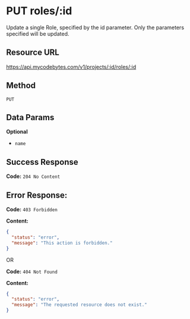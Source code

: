 # PUT roles/:id

Update a single Role, specified by the id parameter. Only the parameters specified will be updated.

## Resource URL

<https://api.mycodebytes.com/v1/projects/:id/roles/:id>

## Method

`PUT`

## Data Params

**Optional**

*   `name`

## Success Response

**Code:** `204 No Content`

## Error Response:

**Code:** `403 Forbidden`

**Content:**

```json
{
  "status": "error",
  "message": "This action is forbidden."
}
```

OR

**Code:** `404 Not Found`

**Content:**

```json
{
  "status": "error",
  "message": "The requested resource does not exist."
}
```
